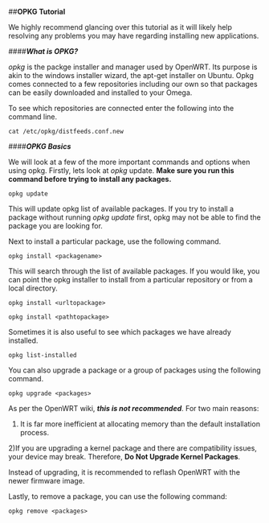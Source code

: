 ##**OPKG Tutorial**

We highly recommend glancing over this tutorial as it will likely help resolving any problems you may have regarding installing new applications.

####_**What is OPKG?**_

_opkg_ is the packge installer and manager used by OpenWRT. Its purpose is akin to the windows installer wizard, the apt-get installer on Ubuntu. Opkg comes connected to a few repositories including our own so that packages can be easily downloaded and installed to your Omega. 

To see which repositories are connected enter the following into the command line. 
<pre><code>cat /etc/opkg/distfeeds.conf.new</code></pre>


####_**OPKG Basics**_

We will look at a few of the more important commands and options when using opkg. Firstly, lets look at _opkg_ update. **Make sure you run this command before trying to install any packages.**

<pre><code>opkg update</code></pre>

This will update opkg list of available packages. If you try to install a package without running _opkg_ _update_ first, opkg may not be able to find the package you are looking for. 

Next to install a particular package, use the following command.

<pre><code>opkg install &lt;packagename&gt;</code></pre>
This will search through the list of available packages. If you would like, you can point the opkg installer to install from a particular repository or from a local directory.

<pre><code>opkg install &lt;urltopackage&gt;</code></pre>
<pre><code>opkg install &lt;pathtopackage&gt;</code></pre>

Sometimes it is also useful to see which packages we have already installed. 
<pre><code>opkg list-installed</code></pre>

You can also upgrade a package or a group of packages using the following command.

<pre><code>opkg upgrade &lt;packages&gt;</code></pre>

As per the OpenWRT wiki, **_this is not recommended_**. For two main reasons:

1) It is far more inefficient at allocating memory than the default installation process.

2)If you are upgrading a kernel package and there are compatibility issues, your device may break. Therefore, **Do Not Upgrade Kernel Packages**. 

Instead of upgrading, it is recommended to reflash OpenWRT with the newer firmware image. 


Lastly, to remove a package, you can use the following command:

<pre><code>opkg remove &lt;packages&gt;</code></pre>